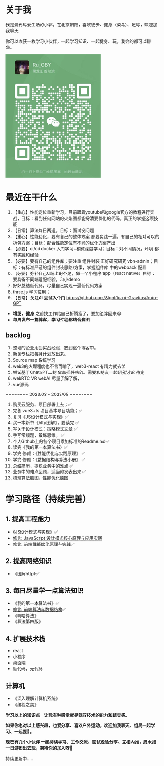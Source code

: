 # 关于我
我是爱代码爱生活的小郭，在北京朝阳，喜欢徒步、健身（菜鸟）、足球，欢迎加我聊天

你可以收获一枚学习小伙伴，一起学习知识、一起健身、玩，我会的都可以聊😎。

<img src="./img/Wechat.jpg" style="zoom:50%">


# 最近在干什么
1. 【重心】性能定位重新学习，目前跟着youtube和google官方的教程进行实战，目标：看到任何网站的火焰图都能捋清要优化的代码，真正的掌握这项技能
2. 【日常】算法每日两道。目标：面试没问题
3. 【重心】性能优化，要有自己的整体方案 都要实践一遍，有自己的相对可以的拆包方案；目标：配合性能定位有不同的优化方案产出
4. 【必要】ci/cd docker 入门学习+稍微深度学习；目标：对不同情况，环境 都有实践和经验
5. 【必要】要有自己的组件库；要注重 组件封装  正好研究研究 vbn-admin；目标：有标准严谨的组件封装思路/方案，掌握组件库 中的webpack 配置
6. 【必要】弥补自己C端上的不足，做一个小程序/app（react native）目标：要具备不同端适配经验，和小demo
7. 好好总结低代码，尽量自己实现一遍低代码方案
8. three.js 学习应用；
9. 【日常】**关注AI 尝试入个门** https://github.com/Significant-Gravitas/Auto-GPT

- **增肥，健身** 之前找工作给自己折腾瘦了，要加油胖回来😂
- **每周发布一篇博客，学习过程都结合脑图**

## backlog
1. 整理的企业用到实战经验，放到这个博客中。
2. 新见专栏把每月计划放出来。 
3. Source map 系统学习
4. web3的火爆程度也不言而喻了，web3-react 有精力就去学
5. 尝试基于ChatGPT二封 做点插件啥的。需要和朋友一起研究讨论 待定
6. webRTC VR webAI 尽量了解了解，
7. vue源码 


======== 2023/03 - 2023/05 ========
1. 购买云服务、项目部署上去；✅
2. 完善 vue3+ts 项目基本项目功能；✅
3. 复习《JS设计模式与实现》✅
4. 买一本新书《http图解》，要读完 ✅
5. 写关于设计模式：策略模式文章 ✅
6. 手写常规题，锻炼思维。 ✅
7. 个人Github上的各个项目添加标准的Readme.md✅
8. 读完《我的第一本算法书》✅
9. 学完 修颜：《性能优化与实践原理》 ✅
10. 学完 修颜：《数据结构与算法小册》 ✅
11. 总结简历，提炼业务中的难点 ✅
12. 业务中的难点回顾，适当的发表出来 ✅
13. 梳理算法脑图，性能优化脑图 


# 学习路径（持续完善）
## 1. 提高工程能力
  - 《JS设计模式与实现》✅
  - [修言: JavaScript 设计模式核⼼原理与应⽤实践](https://juejin.cn/book/6844733790204461070?utm_source=profile_book)
  - [修言: 前端性能优化原理与实践](https://juejin.cn/book/6844733750048210957/section/6844733750031417352#heading-4)✅

## 2. 提高网络知识
  - 《图解http》✅

## 3. 每日尽量学一点算法知识
  - 《我的第一本算法书》✅
  - [修言: 前端算法与数据结构](https://juejin.cn/book/6844733800300150797/section/6844733800283373575)✅
  - 《啊哈算法》
  - 《算法第四版》 
## 4. 扩展技术栈
  - react
  - 小程序
  - 桌面端
  - 低代码，无代码
## 计算机
  - 《深入理解计算机系统》
  - 《编程之美》

**学习以上的知识点，让我有种感觉就是驾驭技术的能力和踏实感。**

**如果你也对以上感兴趣，也爱分享、喜欢户外运动，欢迎加我聊天、组局一起学习、一起耍🎉。**

**现已有几个小伙伴 一起持续学习、工作交流、面试经验分享、互相内推，周末报一日游团出去玩，期待你的加入呀👏**

持续更新中.....
